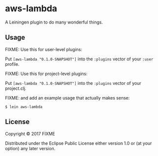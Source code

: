 # aws-lambda

A Leiningen plugin to do many wonderful things.

## Usage

FIXME: Use this for user-level plugins:

Put `[aws-lambda "0.1.0-SNAPSHOT"]` into the `:plugins` vector of your `:user`
profile.

FIXME: Use this for project-level plugins:

Put `[aws-lambda "0.1.0-SNAPSHOT"]` into the `:plugins` vector of your project.clj.

FIXME: and add an example usage that actually makes sense:

    $ lein aws-lambda

## License

Copyright © 2017 FIXME

Distributed under the Eclipse Public License either version 1.0 or (at
your option) any later version.
